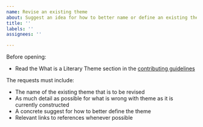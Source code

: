 ```yaml
---
name: Revise an existing theme
about: Suggest an idea for how to better name or define an existing theme.
title: ''
labels: ''
assignees: ''

---
```


Before opening:

- Read the What is a Literary Theme section in the [contributing guidelines](https://github.com/theme-ontology/themes/blob/master/.github/CONTRIBUTING.md)

The requests must include:

- The name of the existing theme that is to be revised
- As much detail as possible for what is wrong with theme as it is currently constructed
- A concrete suggest for how to better define the theme
- Relevant links to references whenever possible
